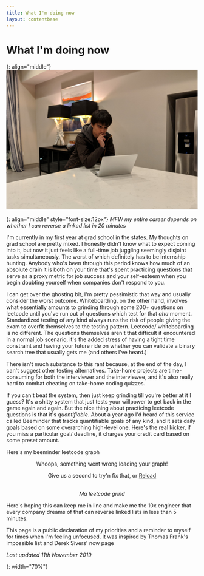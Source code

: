 ```yaml
---
title: What I'm doing now
layout: contentbase
---
```

What I'm doing now
======

{: align="middle"}
![now_page]

{: align="middle" style="font-size:12px"}
_MFW my entire career depends on whether I can reverse a linked list in 20 minutes_

I'm currently in my first year at grad school in the states. My thoughts on grad school are pretty mixed. I honestly didn't know what to expect coming into it, but now it just feels like a full-time job juggling seemingly disjoint tasks simultaneously. The worst of which definitely has to be internship hunting. Anybody who's been through this period knows how much of an absolute drain it is both on your time that's spent practicing questions that serve as a proxy metric for job success and your self-esteem when you begin doubting yourself when companies don't respond to you.

I can get over the ghosting bit, I'm pretty pessimistic that way and usually consider the worst outcome. Whiteboarding, on the other hand, involves what essentially amounts to grinding through some 200+ questions on leetcode until you've run out of questions which test for that _aha_ moment. 
Standardized testing of any kind always runs the risk of people giving the exam to overfit themselves to the testing pattern. Leetcode/ whiteboarding is no different. The questions themselves aren't that difficult if encountered in a normal job scenario, it's the added stress of having a tight time constraint and having your future ride on whether you can validate a binary search tree that usually gets me (and others I've heard.)

There isn't much substance to this rant because, at the end of the day, I can't suggest other testing alternatives. Take-home projects are time-consuming for both the interviewer and the interviewee, and it's also really hard to combat cheating on take-home coding quizzes.

If you can't beat the system, then just keep grinding till you're better at it I guess? It's a shitty system that just tests your willpower to get back in the game again and again. But the nice thing about practicing leetcode questions is that it's _quantifiable_. About a year ago I'd heard of this service called Beeminder that tracks quantifiable goals of any kind, and it sets daily goals based on some overarching high-level one. Here's the real kicker, if you miss a particular goal/ deadline, it charges your credit card based on some preset amount.

Here's my beeminder leetcode graph



<center>
    <div id="goal-graph" class="main graph">
            <object type="image/svg+xml" data="https://bmndr.s3.amazonaws.com/uploads/bb383732-a864-4615-ab82-afaa5f5bf5f4.svg" id="graph-svg">
            <div class="fallback">
              <p>Whoops, something went wrong loading your graph!</p>
              <p>Give us a second to try'n fix that, or
              <a href="#" id="svg-reload" class="">Reload</a>
              </p>
            </div>
            </object>
    </div>
    <br>
    <i>Ma leetcode grind</i>
</center>

Here's hoping this can keep me in line and make me the 10x engineer that every company dreams of that can reverse linked lists in less than 5 minutes.

This page is a public declaration of my priorities and a reminder to myself for times when I'm feeling unfocused. It was inspired by Thomas Frank's impossible list and Derek Sivers' now page

_Last updated 11th November 2019_

[now_page]: /images/now_page.jpg
{: width="70%"}